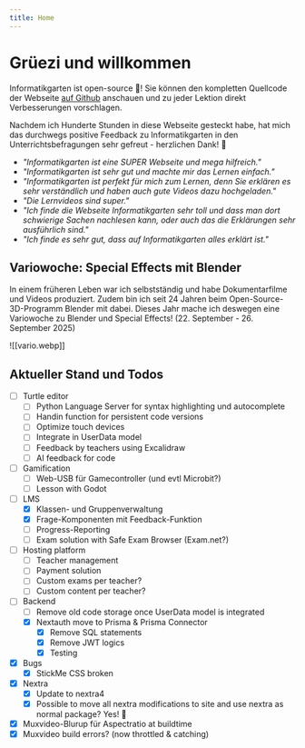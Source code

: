```yaml
---
title: Home
---
```


# Grüezi und willkommen

Informatikgarten ist open-source 🥳! Sie können den kompletten Quellcode der Webseite [auf Github](https://github.com/marcchehab/informatikgarten.ch) anschauen und zu jeder Lektion direkt Verbesserungen vorschlagen.

Nachdem ich Hunderte Stunden in diese Webseite gesteckt habe, hat mich das durchwegs positive Feedback zu Informatikgarten in den Unterrichtsbefragungen sehr gefreut - herzlichen Dank! 🥲

- *"Informatikgarten ist eine SUPER Webseite und mega hilfreich."*
- *"Informatikgarten ist sehr gut und machte mir das Lernen einfach."*
- *"Informatikgarten ist perfekt für mich zum Lernen, denn Sie erklären es sehr verständlich und haben auch gute Videos dazu hochgeladen."*
- *"Die Lernvideos sind super."*
- *"Ich finde die Webseite Informatikgarten sehr toll und dass man dort schwierige Sachen nachlesen kann, oder auch das die Erklärungen sehr ausführlich sind."*
- *"Ich finde es sehr gut, dass auf Informatikgarten alles erklärt ist."*

## Variowoche: Special Effects mit Blender

In einem früheren Leben war ich selbstständig und habe Dokumentarfilme und Videos produziert. Zudem bin ich seit 24 Jahren beim Open-Source-3D-Programm Blender mit dabei. Dieses Jahr mache ich deswegen eine Variowoche zu Blender und Special Effects! (22. September - 26. September 2025)

![[vario.webp]]

## Aktueller Stand und Todos

- [ ] Turtle editor
	- [ ] Python Language Server for syntax highlighting und autocomplete
	- [ ] Handin function for persistent code versions
	- [ ] Optimize touch devices
	- [ ] Integrate in UserData model
	- [ ] Feedback by teachers using Excalidraw
	- [ ] AI feedback for code
- [ ] Gamification
	- [ ] Web-USB für Gamecontroller (und evtl Microbit?)
	- [ ] Lesson with Godot
- [ ] LMS
	- [x] Klassen- und Gruppenverwaltung
	- [x] Frage-Komponenten mit Feedback-Funktion
	- [ ] Progress-Reporting
	- [ ] Exam solution with Safe Exam Browser (Exam.net?)
- [ ] Hosting platform
	- [ ] Teacher management
	- [ ] Payment solution
	- [ ] Custom exams per teacher?
	- [ ] Custom content per teacher?
- [ ] Backend
	- [ ] Remove old code storage once UserData model is integrated
	- [x] Nextauth move to Prisma & Prisma Connector
		- [x] Remove SQL statements
		- [x] Remove JWT logics
		- [x] Testing

- [X] Bugs
	- [X] StickMe CSS broken
- [X] Nextra
	- [X] Update to nextra4
	- [X] Possible to move all nextra modifications to site and use nextra as normal package? Yes! 🥳
- [x] Muxvideo-Blurup für Aspectratio at buildtime
- [x] Muxvideo build errors? (now throttled & catching)